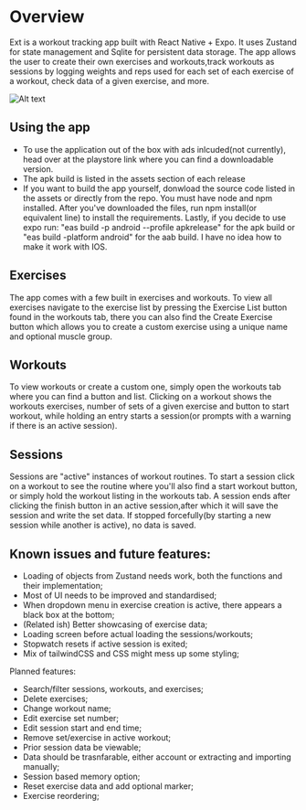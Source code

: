 # Overview 

Ext is a workout tracking app built with React Native + Expo. It uses Zustand for state management and Sqlite for persistent data storage.
The app allows the user to create their own exercises and workouts,track workouts as sessions by logging weights and reps used for each set of each exercise of a workout, check data of a given exercise, and more.

![Alt text](https://play-lh.googleusercontent.com/0BThFxVVxDDVrl2lLeBQCREJc9aWDo9HBzY_agDBldQVuPes5UOf9ZNpKNP1n0DhaSAizigdF-wUOFt51n3_=w1052-h592-rw "main")

## Using the app
* To use the application out of the box with ads inlcuded(not currently), head over at the playstore link where you can find a downloadable version.
* The apk build is listed in the assets section of each release
* If you want to build the app yourself, donwload the source code listed in the assets or directly from the repo. You must have node and npm installed. After you've downloaded the files, run npm install(or equivalent line) to install the requirements. Lastly, if you decide to use expo run:
"eas build -p android --profile apkrelease" for the apk build or
"eas build -platform android" for the aab build.
I have no idea how to make it work with IOS.

## Exercises
The app comes with a few built in exercises and workouts. To view all exercises navigate to the exercise list by pressing the Exercise List button found in the workouts tab, there you can also find the Create Exercise button which allows you to create a custom exercise using a unique name and optional muscle group.

## Workouts
To view workouts or create a custom one, simply open the workouts tab where you can find a button and list. Clicking on a workout shows the workouts exercises, number of sets of a given exercise and button to start workout, while holding an entry starts a session(or prompts with a warning if there is an active session).

## Sessions
Sessions are "active" instances of workout routines. To start a session click on a workout to see the routine where you'll also find a start workout button, or simply hold the workout listing in the workouts tab. A session ends after clicking the finish button in an active session,after which it will save the session and write the set data. If stopped forcefully(by starting a new session while another is active), no data is saved.


## Known issues and future features:
* Loading of objects from Zustand needs work, both the functions and their implementation;
* Most of UI needs to be improved and standardised;
* When dropdown menu in exercise creation is active, there appears a black box at the bottom;
* (Related ish) Better showcasing of exercise data;
* Loading screen before actual loading the sessions/workouts;
* Stopwatch resets if active session is exited;
* Mix of tailwindCSS and CSS might mess up some styling;


Planned features:
* Search/filter sessions, workouts, and exercises;
* Delete exercises;
* Change workout name;
* Edit exercise set number;
* Edit session start and end time;
* Remove set/exercise in active workout;
* Prior session data be viewable;
* Data should be trasnfarable, either account or extracting and importing manually;
* Session based memory option;
* Reset exercise data and add optional marker;
* Exercise reordering;